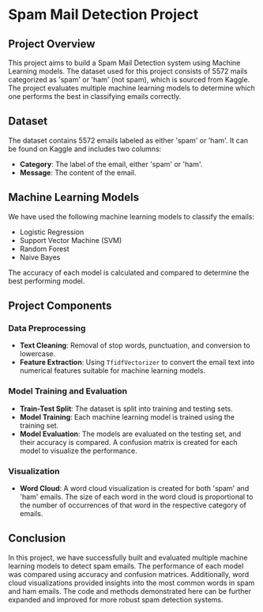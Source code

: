 # Spam Mail Detection Project

## Project Overview

This project aims to build a Spam Mail Detection system using Machine Learning models. The dataset used for this project consists of 5572 mails categorized as 'spam' or 'ham' (not spam), which is sourced from Kaggle. The project evaluates multiple machine learning models to determine which one performs the best in classifying emails correctly.

## Dataset

The dataset contains 5572 emails labeled as either 'spam' or 'ham'. It can be found on Kaggle and includes two columns:
- **Category**: The label of the email, either 'spam' or 'ham'.
- **Message**: The content of the email.

## Machine Learning Models

We have used the following machine learning models to classify the emails:
- Logistic Regression
- Support Vector Machine (SVM)
- Random Forest
- Naive Bayes

The accuracy of each model is calculated and compared to determine the best performing model.

## Project Components

### Data Preprocessing

- **Text Cleaning**: Removal of stop words, punctuation, and conversion to lowercase.
- **Feature Extraction**: Using `TfidfVectorizer` to convert the email text into numerical features suitable for machine learning models.

### Model Training and Evaluation

- **Train-Test Split**: The dataset is split into training and testing sets.
- **Model Training**: Each machine learning model is trained using the training set.
- **Model Evaluation**: The models are evaluated on the testing set, and their accuracy is compared. A confusion matrix is created for each model to visualize the performance.

### Visualization

- **Word Cloud**: A word cloud visualization is created for both 'spam' and 'ham' emails. The size of each word in the word cloud is proportional to the number of occurrences of that word in the respective category of emails.

## Conclusion

In this project, we have successfully built and evaluated multiple machine learning models to detect spam emails. The performance of each model was compared using accuracy and confusion matrices. Additionally, word cloud visualizations provided insights into the most common words in spam and ham emails. The code and methods demonstrated here can be further expanded and improved for more robust spam detection systems.
